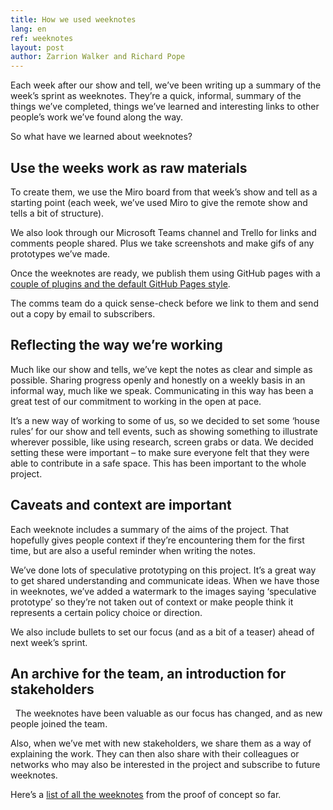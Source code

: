 ```yaml
---
title: How we used weeknotes
lang: en
ref: weeknotes
layout: post
author: Zarrion Walker and Richard Pope
---
```


Each week after our show and tell, we’ve been writing up a summary of the week’s sprint as weeknotes. They’re a quick, informal, summary of the things we’ve completed, things we’ve learned and interesting links to other people’s work we’ve found along the way. 

So what have we learned about weeknotes? 

## Use the weeks work as raw materials

To create them, we use the Miro board from that week’s show and tell as a starting point (each week, we’ve used Miro to give the remote show and tells a bit of structure). 

We also look through our Microsoft Teams channel and Trello for links and comments people shared. Plus we take screenshots and make gifs of any prototypes we’ve made.

Once the weeknotes are ready, we publish them using GitHub pages with a [couple of plugins and the default GitHub Pages style](https://github.com/welsh-revenue-authority/weeknotes/blob/main/_config.yml).

The comms team do a quick sense-check before we link to them and send out a copy by email to subscribers.

## Reflecting the way we’re working 

Much like our show and tells, we’ve kept the notes as clear and simple as possible. Sharing progress openly and honestly on a weekly basis in an informal way, much like we speak. 
Communicating in this way has been a great test of our commitment to working in the open at pace. 

It’s a new way of working to some of us, so we decided to set some ‘house rules’ for our show and tell events, such as showing something to illustrate wherever possible, like using research, screen grabs or data. We decided setting these were important – to make sure everyone felt that they were able to contribute in a safe space. This has been important to the whole project. 

## Caveats and context are important 

Each weeknote includes a summary of the aims of the project. That hopefully gives people context if they’re encountering them for the first time, but are also a useful reminder when writing the notes. 

We’ve done lots of speculative prototyping on this project. It’s a great way to get shared understanding and communicate ideas. When we have those in weeknotes, we’ve added a watermark to the images saying ‘speculative prototype’ so they’re not taken out of context or make people think it represents a certain policy choice or direction.

We also include bullets to set our focus (and as a bit of a teaser) ahead of next week’s sprint.

## An archive for the team, an introduction for stakeholders
 
The weeknotes have been valuable as our focus has changed, and as new people joined the team. 

Also, when we’ve met with new stakeholders, we share them as a way of explaining the work. They can then also share with their colleagues or networks who may also be interested in the project and subscribe to future weeknotes.

Here’s a [list of all the weeknotes](https://welsh-revenue-authority.github.io/weeknotes/property-data-poc/) from the proof of concept so far.